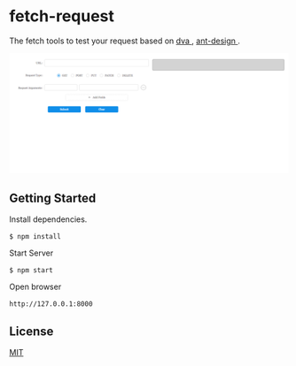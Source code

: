 # fetch-request

The fetch tools to test your request based on [ dva ]( https://github.com/dvajs/dva ), [ ant-design ]( https://github.com/ant-design/ant-design ).

![Alt text](/doc/fetch-request-img.png)

## Getting Started

Install dependencies.

```
$ npm install
```

Start Server

```
$ npm start
```

Open browser

```
http://127.0.0.1:8000
```

## License

[ MIT ]( https://tldrlegal.com/license/mit-license )
